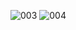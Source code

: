 ![003](https://github.com/user-attachments/assets/37882eba-3d6f-4bef-9b61-166bf2537375)
![004](https://github.com/user-attachments/assets/7d534395-c36d-4168-a290-c9e5f788def0)
